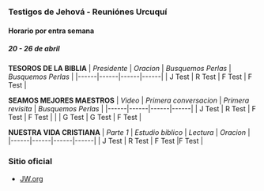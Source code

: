 ### Testigos de Jehová - Reuniónes Urcuquí 
#### Horario por entra semana
##### 20 - 26 de abril
**TESOROS DE LA BIBLIA**
| *Presidente* | *Oracion*   | *Busquemos Perlas*   | *Busquemos Perlas*   |
|------|------|------|------|
| J Test     | R Test    | F Test     | F Test     |

**SEAMOS MEJORES MAESTROS**
| *Video* | *Primera conversacion*   | *Primera revisita*   | *Busquemos Perlas*   |
|------|------|------|------|
| J Test    | R Test    | F Test     | F Test    |
|           | G Test    | G Test     | F Test    |

**NUESTRA VIDA CRISTIANA**
| *Parte 1* | *Estudio biblico*   | *Lectura*   | *Oracion*   |
|------|------|------|------|
| J Test    | R Test    | F Test     |F Test     |

### Sitio oficial
* [JW.org](https://jw.org)
